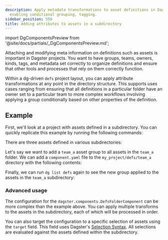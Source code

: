 ```yaml
---
description: Apply metadata transformations to asset definitions in Dagster subdirectories,
  enabling conditional grouping, tagging.
sidebar_position: 550
title: Adding attributes to assets in a subdirectory
---
```


import DgComponentsPreview from '@site/docs/partials/\_DgComponentsPreview.md';

<DgComponentsPreview />

Attaching and modifying meta information on definitions such as assets is important in Dagster projects. You want to have groups, teams, owners, kinds, tags, and metadata set correctly to organize definitions and ensure that other tools and processes that rely on them correctly function.

Within a dg-driven `defs` project layout, you can apply attribute transformations at any point in the directory structure. This supports uses cases ranging from ensuring that all definitions in a particular folder have an owner set to a particular team to more complex workflows involving applying a group conditionally based on other properties of the definition.

## Example

First, we'll look at a project with assets defined in a subdirectory. You can quickly replicate this example by running the following commands:

<CliInvocationExample path="docs_snippets/docs_snippets/guides/components/adding-attributes-to-assets/1-scaffold-project.txt" />

There are three assets defined in various subdirectories:

<CliInvocationExample path="docs_snippets/docs_snippets/guides/components/adding-attributes-to-assets/3-list-defs.txt" />

<CliInvocationExample path="docs_snippets/docs_snippets/guides/components/adding-attributes-to-assets/2-tree.txt" />

Let's say we want to add a `team_a` asset group to all assets in the `team_a` folder. We can add a `component.yaml` file to the `my_project/defs/team_a` directory with the following contents:

<CodeExample path="docs_snippets/docs_snippets/guides/components/adding-attributes-to-assets/component.yaml" language="yaml" />

<CliInvocationExample path="docs_snippets/docs_snippets/guides/components/adding-attributes-to-assets/4-tree.txt" />

Finally, we can run `dg list defs` again to see the new group applied to the assets in the `team_a` subdirectory:

<CliInvocationExample path="docs_snippets/docs_snippets/guides/components/adding-attributes-to-assets/5-list-defs.txt" />

### Advanced usage

The configuration for the `dagster.components.DefsFolderComponent` can be more complex than the example above. You can apply multiple transforms to the assets in the subdirectory, each of which will be processed in order.

You can also target the configuration to a specific selection of assets using the `target` field. This field uses Dagster's [Selection Syntax](/guides/build/assets/asset-selection-syntax/reference). All selections are evaluated against the assets defined within the subdirectory.

